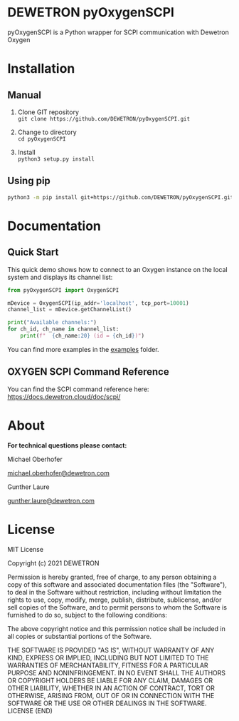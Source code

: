 # DEWETRON pyOxygenSCPI

pyOxygenSCPI is a Python wrapper for SCPI communication with Dewetron Oxygen


# Installation

## Manual

1. Clone GIT repository \
`git clone https://github.com/DEWETRON/pyOxygenSCPI.git`

2. Change to directory \
`cd pyOxygenSCPI`

3. Install \
`python3 setup.py install`

## Using pip
```bash
python3 -m pip install git+https://github.com/DEWETRON/pyOxygenSCPI.git
```

# Documentation
## Quick Start
This quick demo shows how to connect to an Oxygen instance on the local system and displays its channel list:
```python
from pyOxygenSCPI import OxygenSCPI

mDevice = OxygenSCPI(ip_addr='localhost', tcp_port=10001)
channel_list = mDevice.getChannelList()

print("Available channels:")
for ch_id, ch_name in channel_list:
    print(f"  {ch_name:20} (id = {ch_id})")
```

You can find more examples in the [examples](examples) folder.

## OXYGEN SCPI Command Reference
You can find the SCPI command reference here: https://docs.dewetron.cloud/doc/scpi/

# About

**For technical questions please contact:**

Michael Oberhofer 

michael.oberhofer@dewetron.com

Gunther Laure

gunther.laure@dewetron.com




# License
MIT License

Copyright (c) 2021 DEWETRON

Permission is hereby granted, free of charge, to any person obtaining a copy
of this software and associated documentation files (the "Software"), to deal
in the Software without restriction, including without limitation the rights
to use, copy, modify, merge, publish, distribute, sublicense, and/or sell
copies of the Software, and to permit persons to whom the Software is
furnished to do so, subject to the following conditions:

The above copyright notice and this permission notice shall be included in all
copies or substantial portions of the Software.

THE SOFTWARE IS PROVIDED "AS IS", WITHOUT WARRANTY OF ANY KIND, EXPRESS OR
IMPLIED, INCLUDING BUT NOT LIMITED TO THE WARRANTIES OF MERCHANTABILITY,
FITNESS FOR A PARTICULAR PURPOSE AND NONINFRINGEMENT. IN NO EVENT SHALL THE
AUTHORS OR COPYRIGHT HOLDERS BE LIABLE FOR ANY CLAIM, DAMAGES OR OTHER
LIABILITY, WHETHER IN AN ACTION OF CONTRACT, TORT OR OTHERWISE, ARISING FROM,
OUT OF OR IN CONNECTION WITH THE SOFTWARE OR THE USE OR OTHER DEALINGS IN THE
SOFTWARE.
LICENSE (END)
